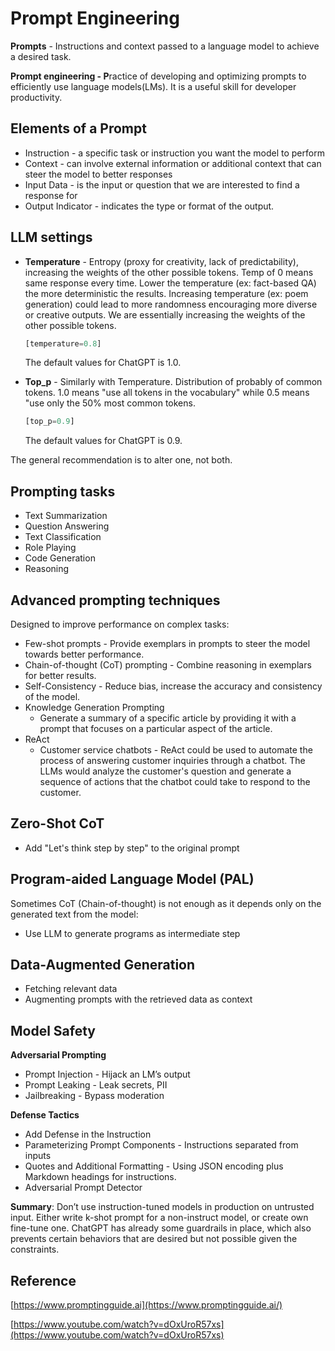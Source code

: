 # Prompt Engineering

**Prompts** - Instructions and context passed to a language model to achieve a desired task.

**Prompt engineering - P**ractice of developing and optimizing prompts to efficiently use language models(LMs). It is a useful skill for developer productivity.

## Elements of a Prompt

- Instruction - a specific task or instruction you want the model to perform
- Context - can involve external information or additional context that can steer the model to better responses
- Input Data - is the input or question that we are interested to find a response for
- Output Indicator - indicates the type or format of the output.

## ****LLM**** settings

- **Temperature** - Entropy (proxy for creativity, lack of predictability), increasing the weights of the other possible tokens. Temp of 0 means same response every time. Lower the temperature (ex: fact-based QA) the more deterministic the results. Increasing temperature (ex: poem generation) could lead to more randomness encouraging more diverse or creative outputs. We are essentially increasing the weights of the other possible tokens.
    
    ```jsx
    [temperature=0.8]
    ```
    
    The default values for ChatGPT is 1.0.
    
- **Top_p** - Similarly with Temperature. Distribution of probably of common tokens. 1.0 means "use all tokens in the vocabulary" while 0.5 means "use only the 50% most common tokens.
    
    ```jsx
    [top_p=0.9]
    ```
    
    The default values for ChatGPT is 0.9.
    

The general recommendation is to alter one, not both. 

## Prompting tasks

- Text Summarization
- Question Answering
- Text Classification
- Role Playing
- Code Generation
- Reasoning

## Advanced prompting techniques

Designed to improve performance on complex tasks:

- Few-shot prompts - Provide exemplars in prompts to steer the model towards better performance.
- Chain-of-thought (CoT) prompting - Combine reasoning in exemplars for better results.
- Self-Consistency - Reduce bias, increase the accuracy and consistency of the model.
- Knowledge Generation Prompting
    - Generate a summary of a specific article by providing it with a prompt that focuses on a particular aspect of the article.
- ReAct
    - Customer service chatbots - ReAct could be used to automate the process of answering customer inquiries through a chatbot. The LLMs would analyze the customer's question and generate a sequence of actions that the chatbot could take to respond to the customer.

## Zero-Shot CoT

- Add "Let's think step by step" to the original prompt

## Program-aided Language Model (PAL)

Sometimes CoT (Chain-of-thought) is not enough as it depends only on the generated text from the model:

- Use LLM to generate programs as intermediate step

## **Data-Augmented Generation**

- Fetching relevant data
- Augmenting prompts with the retrieved data as context

## Model Safety

****Adversarial Prompting****

- Prompt Injection - Hijack an LM’s output
- Prompt Leaking - Leak secrets, PII
- Jailbreaking - Bypass moderation

**Defense Tactics**

- Add Defense in the Instruction
- Parameterizing Prompt Components - Instructions separated from inputs
- Quotes and Additional Formatting - Using JSON encoding plus Markdown headings for instructions.
- Adversarial Prompt Detector

**Summary**: Don’t use instruction-tuned models in production on untrusted input. Either write k-shot prompt for a non-instruct model, or create  own fine-tune one. ChatGPT has already some guardrails in place, which also prevents certain behaviors that are desired but not possible given the constraints.

## Reference

[https://www.promptingguide.ai](https://www.promptingguide.ai/)

[https://www.youtube.com/watch?v=dOxUroR57xs](https://www.youtube.com/watch?v=dOxUroR57xs)